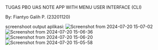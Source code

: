 TUGAS PBO UAS NOTE APP WITH MENU USER INTERFACE (CLI)

By: Fiantyo Galih P. (23201120)

screenshoot output aplikasi:
![Screenshot from 2024-07-20 15-07-02](https://github.com/user-attachments/assets/e7200b45-3218-42c4-a11e-0b828dcda112)
![Screenshot from 2024-07-20 15-06-36](https://github.com/user-attachments/assets/0118d52b-3bfc-4cb5-8ee0-067dc82d5322)
![Screenshot from 2024-07-20 15-06-20](https://github.com/user-attachments/assets/8b53f4d7-63dd-48ae-b216-270a61fda1fa)
![Screenshot from 2024-07-20 15-05-58](https://github.com/user-attachments/assets/f9611661-6ca5-4bac-86e8-67153a0e9a4a)
